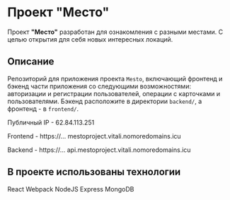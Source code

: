 # Проект "Место"

Проект **"Место"** разработан для ознакомления с разными местами. С целью открытия для себя новых интересных локаций.

## Описание
Репозиторий для приложения проекта `Mesto`, включающий фронтенд и бэкенд части приложения со следующими возможностями: авторизации и регистрации пользователей, операции с карточками и пользователями. Бэкенд расположите в директории `backend/`, а фронтенд - в `frontend/`. 


Публичный IP - 62.84.113.251

Frontend - https://... mestoproject.vitali.nomoredomains.icu

Backend - https://... api.mestoproject.vitali.nomoredomains.icu


## В проекте использованы технологии
React
Webpack
NodeJS
Express
MongoDB

